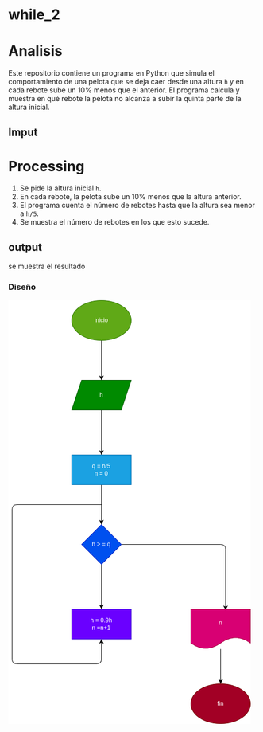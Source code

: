 # while_2

# Analisis

Este repositorio contiene un programa en Python que simula el comportamiento de una pelota que se deja caer desde una altura `h` y en cada rebote sube un 10% menos que el anterior. El programa calcula y muestra en qué rebote la pelota no alcanza a subir la quinta parte de la altura inicial.


## Imput
# Processing


1. Se pide la altura inicial `h`.
2. En cada rebote, la pelota sube un 10% menos que la altura anterior.
3. El programa cuenta el número de rebotes hasta que la altura sea menor a `h/5`.
4. Se muestra el número de rebotes en los que esto sucede.

## output
se muestra el resultado 

### Diseño
![Diagrama de flujo](diaframa.png "Diagrama de flujo")

